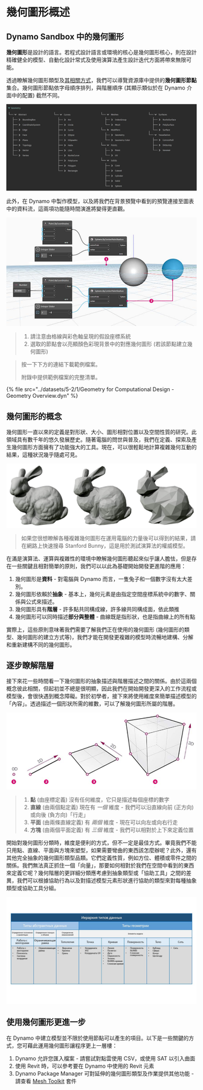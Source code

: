# 幾何圖形概述

## Dynamo Sandbox 中的幾何圖形

**幾何圖形**是設計的語言。若程式設計語言或環境的核心是幾何圖形核心，則在設計精確健全的模型、自動化設計常式及使用演算法產生設計迭代方面將帶來無限可能。

透過瞭解幾何圖形類型及[其相關方式](1-geometry-overview.md#stepping-through-the-hierarchy)，我們可以導覽資源庫中提供的**幾何圖形節點**集合。幾何圖形節點依字母順序排列，與階層順序 (其顯示類似於在 Dynamo 介面中的配置) 截然不同。

![](../images/5-2/1/geometryoverview-geometryindynamo.jpg)

此外，在 Dynamo 中製作模型，以及將我們在背景預覽中看到的預覽連接至圖表中的資料流，這兩項功能隨時間演進將變得更直觀。

![](../images/5-2/1/GeometryforComputationalDesign-Overview.jpg)

> 1. 請注意由格線與彩色軸呈現的假設座標系統
> 2. 選取的節點會以亮顯顏色彩現背景中的對應幾何圖形 (若該節點建立幾何圖形)

> 按一下下方的連結下載範例檔案。
>
> 附錄中提供範例檔案的完整清單。

{% file src="../datasets/5-2/1/Geometry for Computational Design - Geometry Overview.dyn" %}

## 幾何圖形的概念

幾何圖形一直以來的定義是對形狀、大小、圖形相對位置以及空間性質的研究。此領域具有數千年的悠久發展歷史。隨著電腦的問世與普及，我們在定義、探索及產生幾何圖形方面擁有了功能強大的工具。現在，可以很輕鬆地計算複雜幾何互動的結果，這種狀況幾乎隨處可見。

![Stanford Bunny](../images/5-2/1/StanfordBunny.jpg)

> 如果您很想瞭解各種複雜幾何圖形在運用電腦的力量後可以得到的結果，請在網路上快速搜尋 Stanford Bunny，這是用於測試演算法的權威模型。

在滿是演算法、運算與複雜性的環境中瞭解幾何圖形聽起來似乎讓人膽怯，但是存在一些關鍵且相對簡單的原則，我們可以以此為基礎開始開發更進階的應用：

1. 幾何圖形是**資料** \- 對電腦與 Dynamo 而言，一隻兔子和一個數字沒有太大差別。
2. 幾何圖形依賴於**抽象** \- 基本上，幾何元素是由指定空間座標系統中的數字、關係與公式來描述。
3. 幾何圖形具有**階層** \- 許多點共同構成線，許多線共同構成面，依此類推
4. 幾何圖形可以同時描述**部分與整體** \- 曲線既是指形狀，也是指曲線上的所有點

實際上，這些原則意味著我們需要了解我們正在使用的幾何圖形 (幾何圖形的類型、幾何圖形的建立方式等)，我們才能在開發更複雜的模型時流暢地建構、分解和重新建構不同的幾何圖形。

## 逐步瞭解階層

接下來花一些時間看一下幾何圖形的抽象描述與階層描述之間的關係。由於這兩個概念彼此相關，但起初並不總是很明顯，因此我們在開始開發更深入的工作流程或模型後，會很快遇到概念障礙。對於初學者，接下來將使用維度來簡單描述模型的「內容」。透過描述一個形狀所需的維數，可以了解幾何圖形所屬的階層。

![運算幾何圖形](../images/5-2/1/GeometryDimensionality.jpg)

> 1. **點** (由座標定義) 沒有任何維度，它只是描述每個座標的數字
> 2. **直線** (由兩個點定義) 現在有 _一個_ 維度 - 我們可以沿直線向前 (正方向) 或向後 (負方向)「行走」
> 3. **平面** (由兩條直線定義) 有 _兩個_ 維度 - 現在可以向左或向右行走
> 4. **方塊** (由兩個平面定義) 有 _三個_ 維度 - 我們可以相對於上下來定義位置

開始對幾何圖形分類時，維度是便利的方式，但不一定是最佳方式。畢竟我們不能只用點、直線、平面與方塊來塑型，如果需要彎曲的東西該怎麼辦呢？此外，還有其他完全抽象的幾何圖形類型品類。它們定義性質，例如方位、體積或零件之間的關係。我們無法真正抓住一個「向量」，那要如何相對於我們在空間中看到的東西來定義它呢？幾何階層的更詳細分類應考慮到抽象類型或「協助工具」之間的差異，我們可以根據協助行為以及對描述模型元素形狀進行協助的類型來對每種抽象類型或協助工具分組。

![幾何圖形階層](../images/5-2/1/GeometryHierarchy.jpg)

## 使用幾何圖形更進一步

在 Dynamo 中建立模型並不限於使用節點可以產生的項目。以下是一些關鍵的方式，您可藉此運用幾何圖形讓程序更上一層樓：

1. Dynamo 允許您匯入檔案 - 請嘗試對點雲使用 CSV，或使用 SAT 以引入曲面
2. 使用 Revit 時，可以參考要在 Dynamo 中使用的 Revit 元素
3. Dynamo Package Manager 可對延伸的幾何圖形類型及作業提供其他功能 - 請查看 [Mesh Toolkit](https://github.com/DynamoDS/Dynamo/wiki/Dynamo-Mesh-Toolkit) 套件
